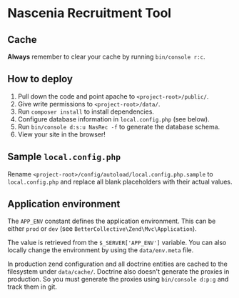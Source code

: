Nascenia Recruitment Tool
=========================

## Cache

**Always** remember to clear your cache by running `bin/console r:c`.

## How to deploy

1. Pull down the code and point apache to `<project-root>/public/`.
2. Give write permissions to `<project-root>/data/`.
3. Run `composer install` to install dependencies.
4. Configure database information in `local.config.php` (see below).
5. Run `bin/console d:s:u NasRec -f` to generate the database schema.
6. View your site in the browser!

## Sample `local.config.php`

Rename `<project-root>/config/autoload/local.config.php.sample` to `local.config.php` and replace all blank placeholders with their actual values.

## Application environment

The `APP_ENV` constant defines the application environment. This can be either `prod` or `dev` (see `BetterCollective\Zend\Mvc\Application`).

The value is retrieved from the `$_SERVER['APP_ENV']` variable. You can also locally change the environment by using the `data/env.meta` file.

In production zend configuration and all doctrine entities are cached to the filesystem under `data/cache/`. Doctrine also doesn't generate the proxies in production. So you must generate the proxies using `bin/console d:p:g` and track them in git.
